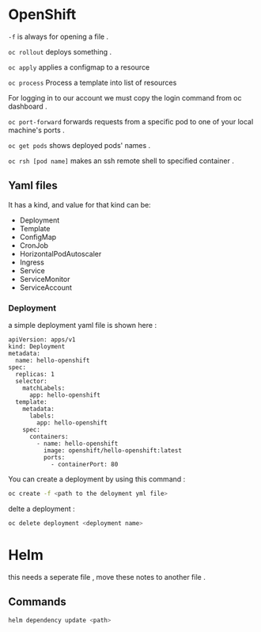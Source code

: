 # OpenShift

`-f` is always for opening a file . 

`oc rollout` deploys something . 

`oc apply` applies a configmap to a resource

`oc process` Process a template into list of resources

For logging in to our account we must copy the login command from oc dashboard . 

`oc port-forward` forwards requests from a specific pod to one of your local machine's ports . 

`oc get pods` shows deployed pods' names . 

`oc rsh [pod name]` makes an ssh remote shell to specified container . 

## Yaml files

It has a kind, and value for that kind can be:
* Deployment
* Template
* ConfigMap
* CronJob
* HorizontalPodAutoscaler
* Ingress
* Service
* ServiceMonitor
* ServiceAccount

### Deployment 
a simple deployment yaml file is shown here :
```helm
apiVersion: apps/v1
kind: Deployment
metadata:
  name: hello-openshift
spec:
  replicas: 1
  selector:
    matchLabels:
      app: hello-openshift
  template:
    metadata:
      labels:
        app: hello-openshift
    spec:
      containers:
        - name: hello-openshift
          image: openshift/hello-openshift:latest
          ports:
            - containerPort: 80
```
You can create a deployment by using this command : 
```bash
oc create -f <path to the deloyment yml file>
```

delte a deployment :
```bash
oc delete deployment <deployment name>
```

# Helm
this needs a seperate file , move these notes to another file . 

## Commands

```bash
helm dependency update <path>
```

